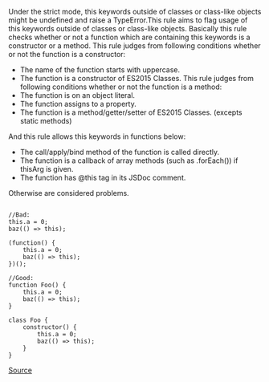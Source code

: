 Under the strict mode, this keywords outside of classes or class-like objects might be undefined and raise a TypeError.This rule aims to flag usage of this keywords outside of classes or class-like objects. Basically this rule checks whether or not a function which are containing this keywords is a constructor or a method. 
This rule judges from following conditions whether or not the function is a constructor:
* The name of the function starts with uppercase.
* The function is a constructor of ES2015 Classes.
This rule judges from following conditions whether or not the function is a method:
* The function is on an object literal.
* The function assigns to a property.
* The function is a method/getter/setter of ES2015 Classes. (excepts static methods)

And this rule allows this keywords in functions below:
* The call/apply/bind method of the function is called directly.
* The function is a callback of array methods (such as .forEach()) if thisArg is given.
* The function has @this tag in its JSDoc comment.

Otherwise are considered problems.

```

//Bad:
this.a = 0;
baz(() => this); 

(function() {
    this.a = 0;
    baz(() => this);
})();

//Good:
function Foo() {
    this.a = 0;
    baz(() => this);
}

class Foo {
    constructor() {
        this.a = 0;
        baz(() => this);
    }
}
```

[Source](http://eslint.org/docs/rules/no-invalid-this)
